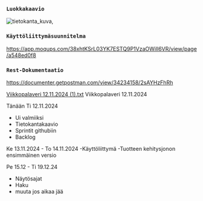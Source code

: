 ### `Luokkakaavio`
![tietokanta_kuva,](https://github.com/user-attachments/assets/e48e05b7-8a1e-419e-8163-9faeefbe1919)



### `Käyttöliittymäsuunnitelma`
https://app.moqups.com/38xhtKSrL03YK7ESTQ9P1VzaOWill6VR/view/page/a548ed0f8


### `Rest-Dokumentaatio`
https://documenter.getpostman.com/view/34234158/2sAYHzFhRh



[Viikkopalaveri 12.11.2024 (1).txt](https://github.com/user-attachments/files/18141964/Viikkopalaveri.12.11.2024.1.txt)
Viikkopalaveri 12.11.2024


Tänään Ti 12.11.2024
- Ui valmiiksi
- Tietokantakaavio
- Sprintit githubiin
- Backlog

Ke 13.11.2024 - To 14.11.2024 
-Käyttöliittymä
-Tuotteen kehitysjonon ensimmäinen versio

Pe 15.12 - Ti 19.12.24
- Näytösajat
- Haku 
- muuta jos aikaa jää
